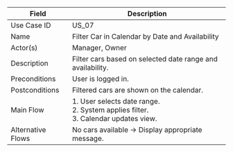 | Field             | Description                                                                               |
| ----------------- | ----------------------------------------------------------------------------------------- |
| Use Case ID       | US_07                                                                                     |
| Name              | Filter Car in Calendar by Date and Availability                                           |
| Actor(s)          | Manager, Owner                                                                            |
| Description       | Filter cars based on selected date range and availability.                                |
| Preconditions     | User is logged in.                                                                        |
| Postconditions    | Filtered cars are shown on the calendar.                                                  |
| Main Flow         | 1. User selects date range. <br> 2. System applies filter. <br> 3. Calendar updates view. |
| Alternative Flows | No cars available → Display appropriate message.                                          |
